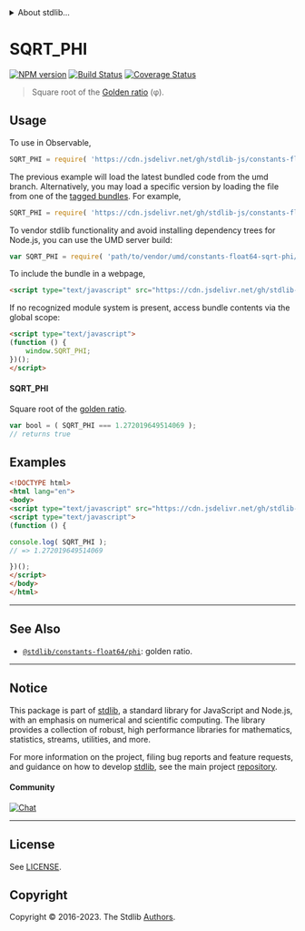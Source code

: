 <!--

@license Apache-2.0

Copyright (c) 2018 The Stdlib Authors.

Licensed under the Apache License, Version 2.0 (the "License");
you may not use this file except in compliance with the License.
You may obtain a copy of the License at

   http://www.apache.org/licenses/LICENSE-2.0

Unless required by applicable law or agreed to in writing, software
distributed under the License is distributed on an "AS IS" BASIS,
WITHOUT WARRANTIES OR CONDITIONS OF ANY KIND, either express or implied.
See the License for the specific language governing permissions and
limitations under the License.

-->


<details>
  <summary>
    About stdlib...
  </summary>
  <p>We believe in a future in which the web is a preferred environment for numerical computation. To help realize this future, we've built stdlib. stdlib is a standard library, with an emphasis on numerical and scientific computation, written in JavaScript (and C) for execution in browsers and in Node.js.</p>
  <p>The library is fully decomposable, being architected in such a way that you can swap out and mix and match APIs and functionality to cater to your exact preferences and use cases.</p>
  <p>When you use stdlib, you can be absolutely certain that you are using the most thorough, rigorous, well-written, studied, documented, tested, measured, and high-quality code out there.</p>
  <p>To join us in bringing numerical computing to the web, get started by checking us out on <a href="https://github.com/stdlib-js/stdlib">GitHub</a>, and please consider <a href="https://opencollective.com/stdlib">financially supporting stdlib</a>. We greatly appreciate your continued support!</p>
</details>

# SQRT_PHI

[![NPM version][npm-image]][npm-url] [![Build Status][test-image]][test-url] [![Coverage Status][coverage-image]][coverage-url] <!-- [![dependencies][dependencies-image]][dependencies-url] -->

> Square root of the [Golden ratio][@stdlib/constants/float64/phi] (φ).



<section class="usage">

## Usage

To use in Observable,

```javascript
SQRT_PHI = require( 'https://cdn.jsdelivr.net/gh/stdlib-js/constants-float64-sqrt-phi@umd/browser.js' )
```
The previous example will load the latest bundled code from the umd branch. Alternatively, you may load a specific version by loading the file from one of the [tagged bundles](https://github.com/stdlib-js/constants-float64-sqrt-phi/tags). For example,

```javascript
SQRT_PHI = require( 'https://cdn.jsdelivr.net/gh/stdlib-js/constants-float64-sqrt-phi@v0.1.0-umd/browser.js' )
```

To vendor stdlib functionality and avoid installing dependency trees for Node.js, you can use the UMD server build:

```javascript
var SQRT_PHI = require( 'path/to/vendor/umd/constants-float64-sqrt-phi/index.js' )
```

To include the bundle in a webpage,

```html
<script type="text/javascript" src="https://cdn.jsdelivr.net/gh/stdlib-js/constants-float64-sqrt-phi@umd/browser.js"></script>
```

If no recognized module system is present, access bundle contents via the global scope:

```html
<script type="text/javascript">
(function () {
    window.SQRT_PHI;
})();
</script>
```

#### SQRT_PHI

Square root of the [golden ratio][@stdlib/constants/float64/phi].

```javascript
var bool = ( SQRT_PHI === 1.272019649514069 );
// returns true
```

</section>

<!-- /.usage -->

<section class="examples">

## Examples

<!-- TODO: better example -->

<!-- eslint no-undef: "error" -->

```html
<!DOCTYPE html>
<html lang="en">
<body>
<script type="text/javascript" src="https://cdn.jsdelivr.net/gh/stdlib-js/constants-float64-sqrt-phi@umd/browser.js"></script>
<script type="text/javascript">
(function () {

console.log( SQRT_PHI );
// => 1.272019649514069

})();
</script>
</body>
</html>
```

</section>

<!-- /.examples -->

<!-- C interface documentation. -->



<!-- Section for related `stdlib` packages. Do not manually edit this section, as it is automatically populated. -->

<section class="related">

* * *

## See Also

-   <span class="package-name">[`@stdlib/constants-float64/phi`][@stdlib/constants/float64/phi]</span><span class="delimiter">: </span><span class="description">golden ratio.</span>

</section>

<!-- /.related -->

<!-- Section for all links. Make sure to keep an empty line after the `section` element and another before the `/section` close. -->


<section class="main-repo" >

* * *

## Notice

This package is part of [stdlib][stdlib], a standard library for JavaScript and Node.js, with an emphasis on numerical and scientific computing. The library provides a collection of robust, high performance libraries for mathematics, statistics, streams, utilities, and more.

For more information on the project, filing bug reports and feature requests, and guidance on how to develop [stdlib][stdlib], see the main project [repository][stdlib].

#### Community

[![Chat][chat-image]][chat-url]

---

## License

See [LICENSE][stdlib-license].


## Copyright

Copyright &copy; 2016-2023. The Stdlib [Authors][stdlib-authors].

</section>

<!-- /.stdlib -->

<!-- Section for all links. Make sure to keep an empty line after the `section` element and another before the `/section` close. -->

<section class="links">

[npm-image]: http://img.shields.io/npm/v/@stdlib/constants-float64-sqrt-phi.svg
[npm-url]: https://npmjs.org/package/@stdlib/constants-float64-sqrt-phi

[test-image]: https://github.com/stdlib-js/constants-float64-sqrt-phi/actions/workflows/test.yml/badge.svg?branch=v0.1.0
[test-url]: https://github.com/stdlib-js/constants-float64-sqrt-phi/actions/workflows/test.yml?query=branch:v0.1.0

[coverage-image]: https://img.shields.io/codecov/c/github/stdlib-js/constants-float64-sqrt-phi/main.svg
[coverage-url]: https://codecov.io/github/stdlib-js/constants-float64-sqrt-phi?branch=main

<!--

[dependencies-image]: https://img.shields.io/david/stdlib-js/constants-float64-sqrt-phi.svg
[dependencies-url]: https://david-dm.org/stdlib-js/constants-float64-sqrt-phi/main

-->

[chat-image]: https://img.shields.io/gitter/room/stdlib-js/stdlib.svg
[chat-url]: https://app.gitter.im/#/room/#stdlib-js_stdlib:gitter.im

[stdlib]: https://github.com/stdlib-js/stdlib

[stdlib-authors]: https://github.com/stdlib-js/stdlib/graphs/contributors

[umd]: https://github.com/umdjs/umd
[es-module]: https://developer.mozilla.org/en-US/docs/Web/JavaScript/Guide/Modules

[deno-url]: https://github.com/stdlib-js/constants-float64-sqrt-phi/tree/deno
[umd-url]: https://github.com/stdlib-js/constants-float64-sqrt-phi/tree/umd
[esm-url]: https://github.com/stdlib-js/constants-float64-sqrt-phi/tree/esm
[branches-url]: https://github.com/stdlib-js/constants-float64-sqrt-phi/blob/main/branches.md

[stdlib-license]: https://raw.githubusercontent.com/stdlib-js/constants-float64-sqrt-phi/main/LICENSE

<!-- <related-links> -->

[@stdlib/constants/float64/phi]: https://github.com/stdlib-js/constants-float64-phi/tree/umd

<!-- </related-links> -->

</section>

<!-- /.links -->
